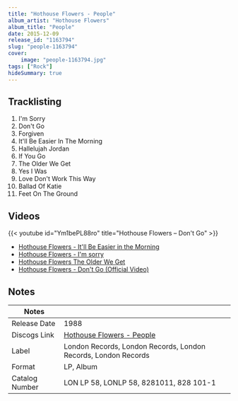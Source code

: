 ```yaml
---
title: "Hothouse Flowers - People"
album_artist: "Hothouse Flowers"
album_title: "People"
date: 2015-12-09
release_id: "1163794"
slug: "people-1163794"
cover:
    image: "people-1163794.jpg"
tags: ["Rock"]
hideSummary: true
---
```


## Tracklisting
1. I'm Sorry
2. Don't Go
3. Forgiven
4. It'll Be Easier In The Morning
5. Hallelujah Jordan
6. If You Go
7. The Older We Get
8. Yes I Was
9. Love Don't Work This Way
10. Ballad Of Katie
11. Feet On The Ground

## Videos
{{< youtube id="Ym1bePL88ro" title="Hothouse Flowers ‎– Don't Go" >}}
- [Hothouse Flowers - It'll Be Easier in the Morning](https://www.youtube.com/watch?v=BzwPz83UbuU)
- [Hothouse Flowers -  I'm sorry](https://www.youtube.com/watch?v=_6wFR7cUfE8)
- [Hothouse Flowers The Older We Get](https://www.youtube.com/watch?v=h3oWuIEAGaQ)
- [Hothouse Flowers - Don't Go (Official Video)](https://www.youtube.com/watch?v=HDEY1UeIsr4)

## Notes

| Notes          |             |
| ---------------| ----------- |
| Release Date   | 1988 |
| Discogs Link   | [Hothouse Flowers - People](https://www.discogs.com/release/1163794) |
| Label          | London Records, London Records, London Records, London Records |
| Format         | LP, Album |
| Catalog Number | LON LP 58, LONLP 58, 8281011, 828 101-1 |

